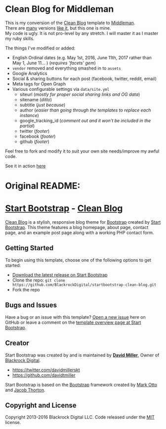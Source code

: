 # Clean Blog for Middleman

This is my conversion of the [Clean Blog](https://startbootstrap.com/template-overviews/clean-blog/) template to [Middleman](http://middlemanapp.com).  
There are [many](https://github.com/sandiegoscott/middleman-clean-blog) versions [like it](https://github.com/Devahoy/middlehoy), but this one is mine.  
My code is ugly. It is not pro-level by any stretch. I will master it as I master my ruby skills.  


The things I've modified or added:  
* English Ordinal dates (e.g. May 1st, 2016, June 11th, 2017 rather than May 1, June 11... ) (*requires 'facets' gem*)
* `vendor` removed and everything smashed in to `assets`  
* Google Analytics
* Social & sharing buttons for each post (facebook, twitter, reddit, email)
* Meta tags for Open Graph  
* Various configurable settings via `data/site.yml`  
   * siteurl (*mostly for proper social sharing links and OG data*)  
   * sitename (*ditto*)  
   * subtitle  (*just because*)  
   * author  (*easier than going through the templates to replace each instance*)  
   * google_tracking_id (*comment out and it won't be included in the partial*)  
   * twitter (*footer*)  
   * facebook (*footer*)    
   * github (*footer*)     

Feel free to fork and modify it to suit your own site needs/improve my awful code.  

See it in action [here](http://lunestaconfessions.com)



# Original README:  
# [Start Bootstrap](http://startbootstrap.com/) - [Clean Blog](http://startbootstrap.com/template-overviews/clean-blog/)

[Clean Blog](http://startbootstrap.com/template-overviews/clean-blog/) is a stylish, responsive blog theme for [Bootstrap](http://getbootstrap.com/) created by [Start Bootstrap](http://startbootstrap.com/). This theme features a blog homepage, about page, contact page, and an example post page along with a working PHP contact form.

## Getting Started

To begin using this template, choose one of the following options to get started:
* [Download the latest release on Start Bootstrap](http://startbootstrap.com/template-overviews/clean-blog/)
* Clone the repo: `git clone https://github.com/BlackrockDigital/startbootstrap-clean-blog.git`
* Fork the repo

## Bugs and Issues

Have a bug or an issue with this template? [Open a new issue](https://github.com/BlackrockDigital/startbootstrap-clean-blog/issues) here on GitHub or leave a comment on the [template overview page at Start Bootstrap](http://startbootstrap.com/template-overviews/clean-blog/).

## Creator

Start Bootstrap was created by and is maintained by **[David Miller](http://davidmiller.io/)**, Owner of [Blackrock Digital](http://blackrockdigital.io/).

* https://twitter.com/davidmillerskt
* https://github.com/davidtmiller

Start Bootstrap is based on the [Bootstrap](http://getbootstrap.com/) framework created by [Mark Otto](https://twitter.com/mdo) and [Jacob Thorton](https://twitter.com/fat).

## Copyright and License

Copyright 2013-2016 Blackrock Digital LLC. Code released under the [MIT](https://github.com/BlackrockDigital/startbootstrap-clean-blog/blob/gh-pages/LICENSE) license.